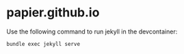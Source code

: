 # papier.github.io

Use the following command to run jekyll in the devcontainer:

    bundle exec jekyll serve
